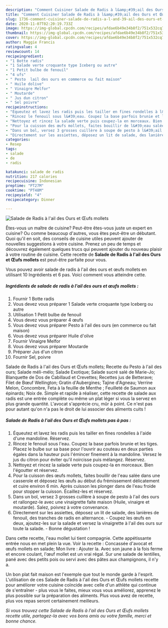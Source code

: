 ```yaml
---
description: "Comment Cuisiner Salade de Radis à l&amp;#39;ail des Ours et Œufs mollets"
title: "Comment Cuisiner Salade de Radis à l&amp;#39;ail des Ours et Œufs mollets"
slug: 1736-comment-cuisiner-salade-de-radis-a-l-and-39-ail-des-ours-et-oufs-mollets
date: 2020-11-07T02:20:19.733Z
image: https://img-global.cpcdn.com/recipes/afdae6b49e34b8f2/751x532cq70/salade-de-radis-a-lail-des-ours-et-oeufs-mollets-photo-principale-de-la-recette.jpg
thumbnail: https://img-global.cpcdn.com/recipes/afdae6b49e34b8f2/751x532cq70/salade-de-radis-a-lail-des-ours-et-oeufs-mollets-photo-principale-de-la-recette.jpg
cover: https://img-global.cpcdn.com/recipes/afdae6b49e34b8f2/751x532cq70/salade-de-radis-a-lail-des-ours-et-oeufs-mollets-photo-principale-de-la-recette.jpg
author: Maggie Francis
ratingvalue: 4
reviewcount: 14
recipeingredient:
- "1 Botte radis"
- "1 Salade verte croquante type Iceberg ou autre"
- "1 Petit bulbe de fenouil"
- "4 ufs"
- " Pesto  lail des ours en commerce ou fait maison"
- " Huile dolive"
- " Vinaigre Melfor"
- " Moutarde"
- " Jus dun citron"
- " Sel poivre"
recipeinstructions:
- "Équeutez et lavez les radis puis les tailler en fines rondelles à l&#39;aide d&#39;une mandoline. Réservez."
- "Rincez le fenouil sous l&#39;eau. Coupez la base parfois brunie et les tiges. Placez le bulbe sur sa base pour l&#39;ouvrir au couteau en deux parties égales dans la hauteur puis l&#39;émincer finement à la mandoline. Versez le jus du citron pour éviter qu&#39;il noircisse puis mélangez. Réservez."
- "Nettoyez et rincez la salade verte puis coupez-la en morceaux. Bien l&#39;égoutter et réservez."
- "Pour la cuisson des œufs mollets, faites bouillir de l&#39;eau salée dans une casserole et déposez les œufs au début du frémissement délicatement et cuire environ 6 min. Après cuisson les plonger dans de l&#39;eau froide pour stopper la cuisson. Écaillez-les et réservez."
- "Dans un bol, versez 3 grosses cuillère à soupe de pesto à l&#39;ail des ours et rallongez-le avec une vinaigrette faite maison (Huile, vinaigre et moutarde). Salez, poivrez à votre convenance."
- "Directement sur les assiettes, déposez un lit de salade, des lanières de fenouil, des tranches de radis en alternance. Coupez les œufs en deux, ajoutez-les sur la salade et versez la vinaigrette à l&#39;ail des ours sur toute la salade.  Bonne dégustation !"
categories:
- Resep
tags:
- salade
- de
- radis

katakunci: salade de radis 
nutrition: 217 calories
recipecuisine: Indonesian
preptime: "PT27M"
cooktime: "PT48M"
recipeyield: "4"
recipecategory: Dinner

---
```



![Salade de Radis à l&#39;ail des Ours et Œufs mollets](https://img-global.cpcdn.com/recipes/afdae6b49e34b8f2/751x532cq70/salade-de-radis-a-lail-des-ours-et-oeufs-mollets-photo-principale-de-la-recette.jpg)

Êtes-vous un maître de cuisine? Peut-être êtes-vous juste un expert en cuisine? Ou comme beaucoup d'autres, vous êtes peut-être un débutant. Quoi qu'il en soit, des conseils de cuisine utiles peuvent ajouter de nouvelles suggestions à votre cuisine. Prenez un peu de temps et découvrez également quelques trucs qui peuvent ajouter du nouveau plaisir à votre routine de cuisine. Cette recette de <strong> Salade de Radis à l&#39;ail des Ours et Œufs mollets </strong> est peut-être parfaite pour vous.

<!--inarticleads1-->

Vous pouvez avoir salade de radis à l&#39;ail des ours et œufs mollets en utilisant 10 Ingrédients et 6 pas. Voici comment vous atteindre cette.

##### Ingrédients de salade de radis à l&#39;ail des ours et œufs mollets :

1. Fournir 1 Botte radis
1. Vous devez vous préparer 1 Salade verte croquante type Iceberg ou autre
1. Utilisation 1 Petit bulbe de fenouil
1. Vous devez vous préparer 4 œufs
1. Vous devez vous préparer  Pesto à l&#39;ail des ours (en commerce ou fait maison)
1. Vous devez vous préparer  Huile d&#39;olive
1. Fournir  Vinaigre Melfor
1. Vous devez vous préparer  Moutarde
1. Préparer  Jus d&#39;un citron
1. Fournir  Sel, poivre


Salade de Radis à l&#39;ail des Ours et Œufs mollets; Recette du Pesto à l&#39;ail des ours; Salade méli-mélo; Salade Exotique; Salade sucré salé de Marie-Jo; Blanquette de Dos de Cabillaud et Crevettes; Recettes jus de Betterave; Filet de Bœuf Wellington; Gratin d&#39;Aubergines; Tajine d&#39;Agneau; Verrine Melon, Concombre, Feta à la feuille de Menthe ; Feuilleté de Saumon aux épinards; Noix de. Simple et rapide à réaliser, cette recette de salade aux radis est une entrée complète ou même un plat léger si vous la servez en plus grande quantité. L&#39;avocat s&#39;apprécie cru, mûr à point. Ce n&#39;est pas pour autant qu&#39;on n&#39;a pas le droit de lui associer des aliments cuits ! 

<!--inarticleads2-->

##### Salade de Radis à l&#39;ail des Ours et Œufs mollets pas à pas :

1. Équeutez et lavez les radis puis les tailler en fines rondelles à l&#39;aide d&#39;une mandoline. Réservez.
1. Rincez le fenouil sous l&#39;eau. Coupez la base parfois brunie et les tiges. Placez le bulbe sur sa base pour l&#39;ouvrir au couteau en deux parties égales dans la hauteur puis l&#39;émincer finement à la mandoline. Versez le jus du citron pour éviter qu&#39;il noircisse puis mélangez. Réservez.
1. Nettoyez et rincez la salade verte puis coupez-la en morceaux. Bien l&#39;égoutter et réservez.
1. Pour la cuisson des œufs mollets, faites bouillir de l&#39;eau salée dans une casserole et déposez les œufs au début du frémissement délicatement et cuire environ 6 min. Après cuisson les plonger dans de l&#39;eau froide pour stopper la cuisson. Écaillez-les et réservez.
1. Dans un bol, versez 3 grosses cuillère à soupe de pesto à l&#39;ail des ours et rallongez-le avec une vinaigrette faite maison (Huile, vinaigre et moutarde). Salez, poivrez à votre convenance.
1. Directement sur les assiettes, déposez un lit de salade, des lanières de fenouil, des tranches de radis en alternance. - Coupez les œufs en deux, ajoutez-les sur la salade et versez la vinaigrette à l&#39;ail des ours sur toute la salade.  - Bonne dégustation !


Dans cette recette, l&#39;eau mollet lui tient compagnie. Cette appétissante entrée nous en met plein la vue. Voir la recette : Concassée d&#39;avocat et œufs mollets en salade; Mon livre : Ajouter la. Avec son jaune à la fois ferme et encore coulant, l&#39;œuf mollet est un vrai régal. Sur une salade de lentilles, pané avec des petits pois ou servi avec des pâtes aux champignons, il n&#39;y a. 

<!--inarticleads1-->

<p>
Un bon plat fait maison est l'exemple que tout le monde garde à l'esprit. L'utilisation de ces Salade de Radis à l&#39;ail des Ours et Œufs mollets recette pour améliorer votre cuisine coïncide avec celle d'un athlète qui continue de s'entraîner - plus vous le faites, mieux vous vous améliorez, apprenez le plus possible sur la préparation des aliments. Plus vous avez de recette, plus vos repas seront certainement meilleurs.
</p>

<p>
<i>Si vous trouvez cette Salade de Radis à l&#39;ail des Ours et Œufs mollets recette utile, partagez-la avec vos bons amis ou votre famille, merci et bonne chance.</i>
</p>
